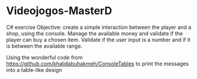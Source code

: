 # Videojogos-MasterD

C# exercise
Objective: create a simple interaction between the player and a shop, using the console.
Manage the available money and validate if the player can buy a chosen item.
Validate if the user input is a number and if it is between the available range.

Using the wonderful code from https://github.com/khalidabuhakmeh/ConsoleTables to print the messages into a table-like design
